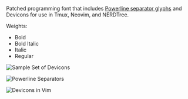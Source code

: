 Patched programming font that includes [Powerline separator glyphs](https://github.com/microsoft/cascadia-code/issues/10#issue-481430946) and Devicons for use in Tmux, Neovim, and NERDTree.

Weights:

- Bold
- Bold Italic
- Italic
- Regular

![Sample Set of Devicons](https://vorillaz.github.io/devicons/img/ogimage.png)

![Powerline Separators](https://camo.githubusercontent.com/3c3a1717e42f17651f688ecc19f87e7433275098/68747470733a2f2f7261772e6769746875622e636f6d2f706f7765726c696e652f706f7765726c696e652f646576656c6f702f646f63732f736f757263652f5f7374617469632f696d672f706c2d6d6f64652d6e6f726d616c2e706e67)

![Devicons in Vim](https://raw.githubusercontent.com/wiki/ryanoasis/vim-devicons/screenshots/v0.10.x/overall-screenshot.png)
